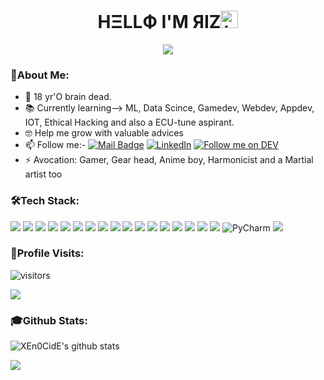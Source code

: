 ### <h1 align='center'> HΞLLФ I'M ЯIZ<img src="https://user-images.githubusercontent.com/1303154/88677602-1635ba80-d120-11ea-84d8-d263ba5fc3c0.gif" width="28px" alt="hi"></h1>
<p align='center'><img src="https://user-images.githubusercontent.com/73348960/108745603-ba67ce80-7554-11eb-8be8-1089870b1af1.gif"></p>

### 📌About Me:

- 🤪 18 yr'O brain dead.
- 📚 Currently learning--> ML, Data Scince, Gamedev, Webdev, Appdev, IOT, Ethical Hacking and also a ECU-tune aspirant. 
- 🤓 Help me grow with valuable advices
- 📫 Follow me:-
[![Mail Badge](https://img.shields.io/badge/-@uza.-e84393?style=for-the-badge&labelColor=e84393&logo=instagram&logoColor=black)](https://instagram.com/uza._)
[![LinkedIn](https://img.shields.io/badge/LinkedIn-0077B5?style=for-the-badge&logo=linkedin&logoColor=white)](https://www.LinkedIn.com/in/rizwan-rahim-b858a4212)
[![Follow me on DEV](https://img.shields.io/badge/dev.to-%2308090A.svg?&style=for-the-badge&logo=dev.to&logoColor=white&alt=devto)](https://dev.to/xen0cide)
- ⚡ Avocation: Gamer, Gear head, Anime boy, Harmonicist and a Martial artist too

### 🛠️Tech Stack:

![](https://img.shields.io/badge/HTML5-E34F26?style=for-the-badge&logo=html5&logoColor=white)
![](https://img.shields.io/badge/CSS3-1572B6?style=for-the-badge&logo=css3&logoColor=white)
![](https://img.shields.io/badge/MySQL-00000F?style=for-the-badge&logo=mysql&logoColor=white)
![](https://img.shields.io/badge/MongoDB-4EA94B?style=for-the-badge&logo=mongodb&logoColor=white)
![](https://img.shields.io/badge/Python-3776AB?style=for-the-badge&logo=python&logoColor=white)
![](https://img.shields.io/badge/JavaScript-F7DF1E?style=for-the-badge&logo=javascript&logoColor=black)
![](https://img.shields.io/badge/Django-092E20?style=for-the-badge&logo=django&logoColor=white)
![](https://img.shields.io/badge/PowerShell-5391FE?style=for-the-badge&logo=PowerShell&logoColor=white)
![](https://img.shields.io/badge/Node.js-43853D?style=for-the-badge&logo=node.js&logoColor=white)
![](https://img.shields.io/badge/npm-CB3837?style=for-the-badge&logo=npm&logoColor=white)
![](https://img.shields.io/badge/GitHub-100000?style=for-the-badge&logo=github&logoColor=white)
![](https://img.shields.io/badge/Unity-100000?style=for-the-badge&logo=unity&logoColor=white)
![](https://img.shields.io/badge/RASPBERRY%20PI-C51A4A.svg?&style=for-the-badge&logo=raspberry%20pi&logoColor=white)
![](https://img.shields.io/badge/Arduino_IDE-00979D?style=for-the-badge&logo=arduino&logoColor=white)
![](https://img.shields.io/badge/Windows-0078D6?style=for-the-badge&logo=windows&logoColor=white)
![](https://img.shields.io/badge/Kali_Linux-557C94?style=for-the-badge&logo=kali-linux&logoColor=white)
![](https://img.shields.io/badge/Visual_Studio_Code-0078D4?style=for-the-badge&logo=visual%20studio%20code&logoColor=white)
<img alt="PyCharm" src="https://img.shields.io/badge/PyCharm-020500.svg?&style=for-the-badge&logo=PyCharm&logoColor=yellow"/>
![](https://img.shields.io/badge/Steam-000000?style=for-the-badge&logo=steam&logoColor=white)

### 👣Profile Visits:

![visitors](https://visitor-badge-reloaded.herokuapp.com/badge?page_id=XEn0CidE.XEn0CidE&color=00cf00)

<p align="left"> <img src = "https://user-images.githubusercontent.com/73348960/108746373-ae304100-7555-11eb-8de5-cb0914c347bf.gif"> </p>

### 🎓Github Stats:

![XEn0CidE's github stats](https://github-readme-stats.vercel.app/api?username=XEn0CidE&count_private=true&show_icons=true&theme=tokyonight)
 
  <img src="https://github-profile-trophy.vercel.app/?username=XEn0CidE&theme=juicyfresh&rank=SECRET,SSS,SS,S,AAA,AA,A,B" />


 
